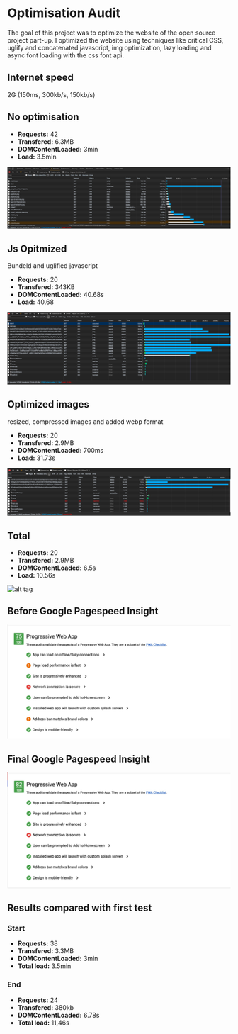
# Optimisation Audit
The goal of this project was to optimize the website of the open source project part-up. I optimized the website using techniques like critical CSS, uglify and concatenated javascript, img optimization, lazy loading and async font loading with the css font api.

## Internet speed
2G (150ms, 300kb/s, 150kb/s)

## No optimisation

- **Requests:** 42
- **Transfered:** 6.3MB
- **DOMContentLoaded:** 3min
- **Load:** 3.5min

![alt tag](https://github.com/soraya2/project-part-up/blob/master/screenshots/not_optimized.jpg)

## Js Opitmized
Bundeld and uglified javascript

- **Requests:** 20
- **Transfered:** 343KB
- **DOMContentLoaded:** 40.68s
- **Load:**  40.68

![alt tag](https://github.com/soraya2/rijksmuseumapp_/blob/master/screenshots/optimized-js.jpg)

## Optimized images
resized, compressed images and added webp format

- **Requests:** 20
- **Transfered:** 2.9MB
- **DOMContentLoaded:** 700ms
- **Load:** 31.73s

![alt tag](https://github.com/soraya2/rijksmuseumapp_/blob/master/screenshots/performance_imgoptimize.jpg)

## Total
- **Requests:** 20
- **Transfered:** 2.9MB
- **DOMContentLoaded:** 6.5s
- **Load:** 10.56s

![alt tag](https://github.com/soraya2/rijksmuseumapp_/blob/master/screenshots/total.jpg)

## Before Google Pagespeed Insight
![alt tag](https://github.com/soraya2/rijksmuseumapp_/blob/master/screenshots/performance_start.jpg)


## Final Google Pagespeed Insight
![alt tag](https://github.com/soraya2/rijksmuseumapp_/blob/master/screenshots/performance_end.jpg)


## Results compared with first test

### Start                     
- **Requests:** 38          
- **Transfered:** 3.3MB           
- **DOMContentLoaded:** 3min       
- **Total load:** 3.5min    

### End                           
- **Requests:** 24               
- **Transfered:** 380kb
- **DOMContentLoaded:** 6.78s
- **Total load:** 11,46s

